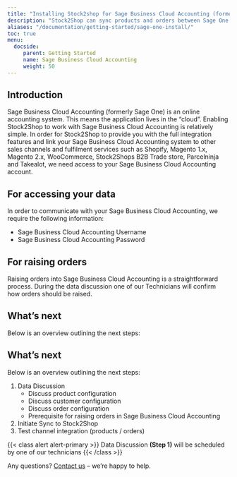 ```yaml
---
title: "Installing Stock2shop for Sage Business Cloud Accounting (formerly Sage One)"
description: "Stock2Shop can sync products and orders between Sage One and numerous other applications like Magento, Woocommerce, Shopify and our B2B ordering platform. Find out more!"
aliases: "/documentation/getting-started/sage-one-install/"
toc: true
menu:
  docside:
     parent: Getting Started
     name: Sage Business Cloud Accounting
     weight: 50
---
```


## Introduction
Sage Business Cloud Accounting (formerly Sage One) is an online accounting system. This means the application lives in the “cloud”. Enabling Stock2Shop to work with Sage Business Cloud Accounting is relatively simple. In order for Stock2Shop to provide you with the full integration features and link your Sage Business Cloud Accounting system to other sales channels and fulfilment services such as Shopify, Magento 1.x, Magento 2.x, WooCommerce, Stock2Shops B2B Trade store, Parcelninja and Takealot, we need access to your Sage Business Cloud Accounting account.

## For accessing your data
In order to communicate with your Sage Business Cloud Accounting, we require the following information:

- Sage Business Cloud Accounting Username
- Sage Business Cloud Accounting Password

## For raising orders
Raising orders into Sage Business Cloud Accounting is a straightforward process. During the data discussion one of our Technicians will confirm how orders should be raised.

## What’s next
Below is an overview outlining the next steps:

## What’s next
Below is an overview outlining the next steps:

1. Data Discussion
    - Discuss product configuration
    - Discuss customer configuration
    - Discuss order configuration
    - Prerequisite for raising orders in Sage Business Cloud Accounting
2. Initiate Sync to Stock2Shop
3. Test channel integration (products / orders)

{{< class alert alert-primary >}}
Data Discussion **(Step 1)** will be scheduled by one of our technicians
{{< /class >}}

Any questions? [Contact us](/contact-us) – we’re happy to help.